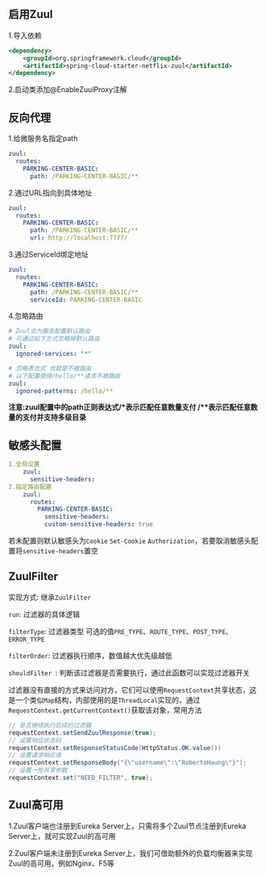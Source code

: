 ## 启用Zuul

1.导入依赖

```xml
<dependency>
    <groupId>org.springframework.cloud</groupId>
    <artifactId>spring-cloud-starter-netflix-zuul</artifactId>
</dependency>
```

2.启动类添加@EnableZuulProxy注解

## 反向代理

1.给微服务名指定path

```yaml
zuul:
  routes:
    PARKING-CENTER-BASIC:
      path: /PARKING-CENTER-BASIC/**
```

2.通过URL指向到具体地址

```yaml
zuul:
  routes:
    PARKING-CENTER-BASIC:
      path: /PARKING-CENTER-BASIC/**
      url: http://localhost:7777/
```

3.通过ServiceId绑定地址

```yaml
zuul:
  routes:
    PARKING-CENTER-BASIC:
      path: /PARKING-CENTER-BASIC/**
      serviceId: PARKING-CENTER-BASIC
```

4.忽略路由

```yaml
# Zuul会为服务配置默认路由
# 可通过如下方式忽略掉默认路由
zuul:
  ignored-services: "*"

# 忽略表达式 也就是不被路由
# 以下配置使得/hello/**请求不被路由
zuul:
  ignored-patterns: /hello/**
```

**注意:zuul配置中的path正则表达式/\*表示匹配任意数量支付 /\*\*表示匹配任意数量的支付并支持多级目录**

## 敏感头配置

```yml
1.全局设置
    zuul:
      sensitive-headers: 
2.指定路由配置
    zuul:
      routes:
        PARKING-CENTER-BASIC:
          sensitive-headers: 
          custom-sensitive-headers: true
```

若未配置则默认敏感头为`Cookie` `Set-Cookie` `Authorization`，若要取消敏感头配置将`sensitive-headers`置空

## ZuulFilter

实现方式: 继承`ZuulFilter`

`run`: 过滤器的具体逻辑

`filterType`: 过滤器类型 可选的值`PRE_TYPE`、`ROUTE_TYPE`、`POST_TYPE`、`ERROR_TYPE`

`filterOrder`: 过滤器执行顺序，数值越大优先级越低

`shouldFilter `: 判断该过滤器是否需要执行，通过此函数可以实现过滤器开关

过滤器没有直接的方式来访问对方，它们可以使用`RequestContext`共享状态，这是一个类似`Map`结构，内部使用的是`ThreadLocal`实现的，通过`RequestContext.getCurrentContext()`获取该对象，常用方法

```java
// 是否继续执行后续的过滤器
requestContext.setSendZuulResponse(true);
// 设置响应状态码
requestContext.setResponseStatusCode(HttpStatus.OK.value())
// 设置请求响应体
requestContext.setResponseBody("{\"username\":\"RobertoHaung\"}");
// 设置一些共享参数
requestContext.set("NEED_FILTER", true);
```

## Zuul高可用

1.Zuul客户端也注册到Eureka Server上，只需将多个Zuul节点注册到Eureka Server上，就可实现Zuul的高可用

2.Zuul客户端未注册到Eureka Server上，我们可借助额外的负载均衡器来实现Zuul的高可用，例如Nginx、F5等